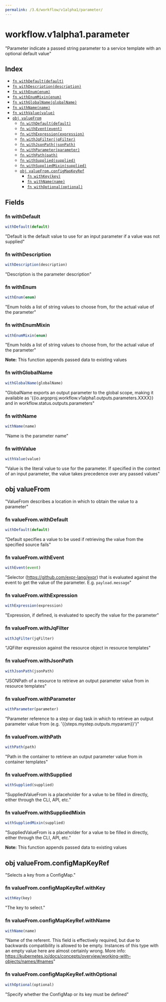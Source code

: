 ```yaml
---
permalink: /3.6/workflow/v1alpha1/parameter/
---
```


# workflow.v1alpha1.parameter

"Parameter indicate a passed string parameter to a service template with an optional default value"

## Index

* [`fn withDefault(default)`](#fn-withdefault)
* [`fn withDescription(description)`](#fn-withdescription)
* [`fn withEnum(enum)`](#fn-withenum)
* [`fn withEnumMixin(enum)`](#fn-withenummixin)
* [`fn withGlobalName(globalName)`](#fn-withglobalname)
* [`fn withName(name)`](#fn-withname)
* [`fn withValue(value)`](#fn-withvalue)
* [`obj valueFrom`](#obj-valuefrom)
  * [`fn withDefault(default)`](#fn-valuefromwithdefault)
  * [`fn withEvent(event)`](#fn-valuefromwithevent)
  * [`fn withExpression(expression)`](#fn-valuefromwithexpression)
  * [`fn withJqFilter(jqFilter)`](#fn-valuefromwithjqfilter)
  * [`fn withJsonPath(jsonPath)`](#fn-valuefromwithjsonpath)
  * [`fn withParameter(parameter)`](#fn-valuefromwithparameter)
  * [`fn withPath(path)`](#fn-valuefromwithpath)
  * [`fn withSupplied(supplied)`](#fn-valuefromwithsupplied)
  * [`fn withSuppliedMixin(supplied)`](#fn-valuefromwithsuppliedmixin)
  * [`obj valueFrom.configMapKeyRef`](#obj-valuefromconfigmapkeyref)
    * [`fn withKey(key)`](#fn-valuefromconfigmapkeyrefwithkey)
    * [`fn withName(name)`](#fn-valuefromconfigmapkeyrefwithname)
    * [`fn withOptional(optional)`](#fn-valuefromconfigmapkeyrefwithoptional)

## Fields

### fn withDefault

```ts
withDefault(default)
```

"Default is the default value to use for an input parameter if a value was not supplied"

### fn withDescription

```ts
withDescription(description)
```

"Description is the parameter description"

### fn withEnum

```ts
withEnum(enum)
```

"Enum holds a list of string values to choose from, for the actual value of the parameter"

### fn withEnumMixin

```ts
withEnumMixin(enum)
```

"Enum holds a list of string values to choose from, for the actual value of the parameter"

**Note:** This function appends passed data to existing values

### fn withGlobalName

```ts
withGlobalName(globalName)
```

"GlobalName exports an output parameter to the global scope, making it available as '{{io.argoproj.workflow.v1alpha1.outputs.parameters.XXXX}} and in workflow.status.outputs.parameters"

### fn withName

```ts
withName(name)
```

"Name is the parameter name"

### fn withValue

```ts
withValue(value)
```

"Value is the literal value to use for the parameter. If specified in the context of an input parameter, the value takes precedence over any passed values"

## obj valueFrom

"ValueFrom describes a location in which to obtain the value to a parameter"

### fn valueFrom.withDefault

```ts
withDefault(default)
```

"Default specifies a value to be used if retrieving the value from the specified source fails"

### fn valueFrom.withEvent

```ts
withEvent(event)
```

"Selector (https://github.com/expr-lang/expr) that is evaluated against the event to get the value of the parameter. E.g. `payload.message`"

### fn valueFrom.withExpression

```ts
withExpression(expression)
```

"Expression, if defined, is evaluated to specify the value for the parameter"

### fn valueFrom.withJqFilter

```ts
withJqFilter(jqFilter)
```

"JQFilter expression against the resource object in resource templates"

### fn valueFrom.withJsonPath

```ts
withJsonPath(jsonPath)
```

"JSONPath of a resource to retrieve an output parameter value from in resource templates"

### fn valueFrom.withParameter

```ts
withParameter(parameter)
```

"Parameter reference to a step or dag task in which to retrieve an output parameter value from (e.g. '{{steps.mystep.outputs.myparam}}')"

### fn valueFrom.withPath

```ts
withPath(path)
```

"Path in the container to retrieve an output parameter value from in container templates"

### fn valueFrom.withSupplied

```ts
withSupplied(supplied)
```

"SuppliedValueFrom is a placeholder for a value to be filled in directly, either through the CLI, API, etc."

### fn valueFrom.withSuppliedMixin

```ts
withSuppliedMixin(supplied)
```

"SuppliedValueFrom is a placeholder for a value to be filled in directly, either through the CLI, API, etc."

**Note:** This function appends passed data to existing values

## obj valueFrom.configMapKeyRef

"Selects a key from a ConfigMap."

### fn valueFrom.configMapKeyRef.withKey

```ts
withKey(key)
```

"The key to select."

### fn valueFrom.configMapKeyRef.withName

```ts
withName(name)
```

"Name of the referent. This field is effectively required, but due to backwards compatibility is allowed to be empty. Instances of this type with an empty value here are almost certainly wrong. More info: https://kubernetes.io/docs/concepts/overview/working-with-objects/names/#names"

### fn valueFrom.configMapKeyRef.withOptional

```ts
withOptional(optional)
```

"Specify whether the ConfigMap or its key must be defined"